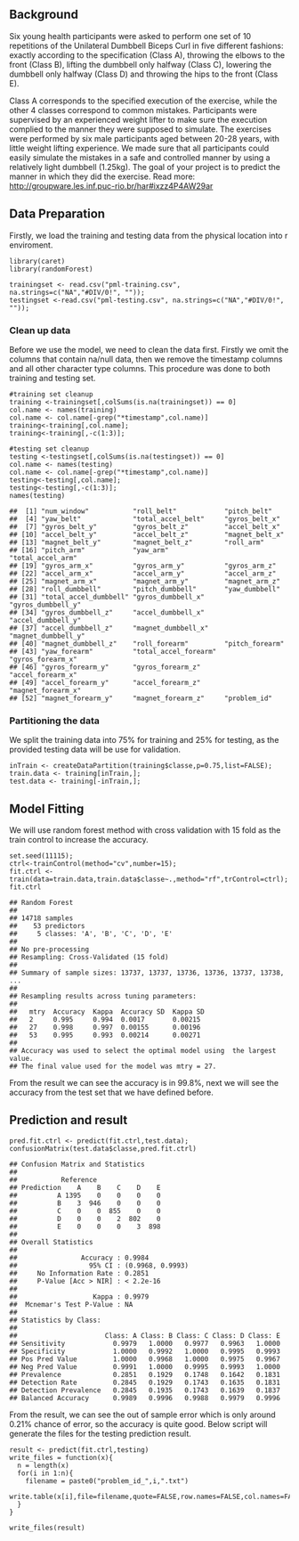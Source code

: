 Background
----------

Six young health participants were asked to perform one set of 10
repetitions of the Unilateral Dumbbell Biceps Curl in five different
fashions: exactly according to the specification (Class A), throwing the
elbows to the front (Class B), lifting the dumbbell only halfway (Class
C), lowering the dumbbell only halfway (Class D) and throwing the hips
to the front (Class E).

Class A corresponds to the specified execution of the exercise, while
the other 4 classes correspond to common mistakes. Participants were
supervised by an experienced weight lifter to make sure the execution
complied to the manner they were supposed to simulate. The exercises
were performed by six male participants aged between 20-28 years, with
little weight lifting experience. We made sure that all participants
could easily simulate the mistakes in a safe and controlled manner by
using a relatively light dumbbell (1.25kg). The goal of your project is
to predict the manner in which they did the exercise. Read more:
<http://groupware.les.inf.puc-rio.br/har#ixzz4P4AW29ar>

Data Preparation
----------------

Firstly, we load the training and testing data from the physical
location into r enviroment.

    library(caret)
    library(randomForest)

    trainingset <- read.csv("pml-training.csv", na.strings=c("NA","#DIV/0!", ""));
    testingset <-read.csv("pml-testing.csv", na.strings=c("NA","#DIV/0!", ""));

### Clean up data

Before we use the model, we need to clean the data first. Firstly we
omit the columns that contain na/null data, then we remove the timestamp
columns and all other character type columns. This procedure was done to
both training and testing set.

    #training set cleanup
    training <-trainingset[,colSums(is.na(trainingset)) == 0]
    col.name <- names(training)
    col.name <- col.name[-grep("*timestamp",col.name)]    
    training<-training[,col.name];
    training<-training[,-c(1:3)];

    #testing set cleanup
    testing <-testingset[,colSums(is.na(testingset)) == 0]
    col.name <- names(testing)
    col.name <- col.name[-grep("*timestamp",col.name)]    
    testing<-testing[,col.name];
    testing<-testing[,-c(1:3)];
    names(testing)

    ##  [1] "num_window"           "roll_belt"            "pitch_belt"          
    ##  [4] "yaw_belt"             "total_accel_belt"     "gyros_belt_x"        
    ##  [7] "gyros_belt_y"         "gyros_belt_z"         "accel_belt_x"        
    ## [10] "accel_belt_y"         "accel_belt_z"         "magnet_belt_x"       
    ## [13] "magnet_belt_y"        "magnet_belt_z"        "roll_arm"            
    ## [16] "pitch_arm"            "yaw_arm"              "total_accel_arm"     
    ## [19] "gyros_arm_x"          "gyros_arm_y"          "gyros_arm_z"         
    ## [22] "accel_arm_x"          "accel_arm_y"          "accel_arm_z"         
    ## [25] "magnet_arm_x"         "magnet_arm_y"         "magnet_arm_z"        
    ## [28] "roll_dumbbell"        "pitch_dumbbell"       "yaw_dumbbell"        
    ## [31] "total_accel_dumbbell" "gyros_dumbbell_x"     "gyros_dumbbell_y"    
    ## [34] "gyros_dumbbell_z"     "accel_dumbbell_x"     "accel_dumbbell_y"    
    ## [37] "accel_dumbbell_z"     "magnet_dumbbell_x"    "magnet_dumbbell_y"   
    ## [40] "magnet_dumbbell_z"    "roll_forearm"         "pitch_forearm"       
    ## [43] "yaw_forearm"          "total_accel_forearm"  "gyros_forearm_x"     
    ## [46] "gyros_forearm_y"      "gyros_forearm_z"      "accel_forearm_x"     
    ## [49] "accel_forearm_y"      "accel_forearm_z"      "magnet_forearm_x"    
    ## [52] "magnet_forearm_y"     "magnet_forearm_z"     "problem_id"

### Partitioning the data

We split the training data into 75% for training and 25% for testing, as
the provided testing data will be use for validation.

    inTrain <- createDataPartition(training$classe,p=0.75,list=FALSE);
    train.data <- training[inTrain,];
    test.data <- training[-inTrain,];

Model Fitting
-------------

We will use random forest method with cross validation with 15 fold as
the train control to increase the accuracy.

    set.seed(11115);
    ctrl<-trainControl(method="cv",number=15);
    fit.ctrl <- train(data=train.data,train.data$classe~.,method="rf",trControl=ctrl);
    fit.ctrl

    ## Random Forest 
    ## 
    ## 14718 samples
    ##    53 predictors
    ##     5 classes: 'A', 'B', 'C', 'D', 'E' 
    ## 
    ## No pre-processing
    ## Resampling: Cross-Validated (15 fold) 
    ## 
    ## Summary of sample sizes: 13737, 13737, 13736, 13736, 13737, 13738, ... 
    ## 
    ## Resampling results across tuning parameters:
    ## 
    ##   mtry  Accuracy  Kappa  Accuracy SD  Kappa SD
    ##   2     0.995     0.994  0.0017       0.00215 
    ##   27    0.998     0.997  0.00155      0.00196 
    ##   53    0.995     0.993  0.00214      0.00271 
    ## 
    ## Accuracy was used to select the optimal model using  the largest value.
    ## The final value used for the model was mtry = 27.

From the result we can see the accuracy is in 99.8%, next we will see
the accuracy from the test set that we have defined before.

Prediction and result
---------------------

    pred.fit.ctrl <- predict(fit.ctrl,test.data);
    confusionMatrix(test.data$classe,pred.fit.ctrl)

    ## Confusion Matrix and Statistics
    ## 
    ##           Reference
    ## Prediction    A    B    C    D    E
    ##          A 1395    0    0    0    0
    ##          B    3  946    0    0    0
    ##          C    0    0  855    0    0
    ##          D    0    0    2  802    0
    ##          E    0    0    0    3  898
    ## 
    ## Overall Statistics
    ##                                           
    ##                Accuracy : 0.9984          
    ##                  95% CI : (0.9968, 0.9993)
    ##     No Information Rate : 0.2851          
    ##     P-Value [Acc > NIR] : < 2.2e-16       
    ##                                           
    ##                   Kappa : 0.9979          
    ##  Mcnemar's Test P-Value : NA              
    ## 
    ## Statistics by Class:
    ## 
    ##                      Class: A Class: B Class: C Class: D Class: E
    ## Sensitivity            0.9979   1.0000   0.9977   0.9963   1.0000
    ## Specificity            1.0000   0.9992   1.0000   0.9995   0.9993
    ## Pos Pred Value         1.0000   0.9968   1.0000   0.9975   0.9967
    ## Neg Pred Value         0.9991   1.0000   0.9995   0.9993   1.0000
    ## Prevalence             0.2851   0.1929   0.1748   0.1642   0.1831
    ## Detection Rate         0.2845   0.1929   0.1743   0.1635   0.1831
    ## Detection Prevalence   0.2845   0.1935   0.1743   0.1639   0.1837
    ## Balanced Accuracy      0.9989   0.9996   0.9988   0.9979   0.9996

From the result, we can see the out of sample error which is only around
0.21% chance of error, so the accuracy is quite good. Below script will
generate the files for the testing prediction result.

    result <- predict(fit.ctrl,testing)
    write_files = function(x){
      n = length(x)
      for(i in 1:n){
        filename = paste0("problem_id_",i,".txt")
        write.table(x[i],file=filename,quote=FALSE,row.names=FALSE,col.names=FALSE)
      }
    }

    write_files(result)
